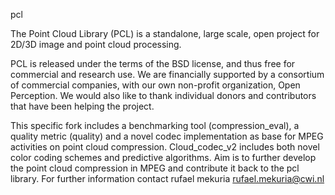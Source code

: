  pcl

The Point Cloud Library (PCL) is a standalone, large scale, open project for 2D/3D image and point cloud processing.

PCL is released under the terms of the BSD license, and thus free for commercial and research use. We are financially supported by a consortium of commercial companies, with our own non-profit organization, Open Perception. We would also like to thank individual donors and contributors that have been helping the project.

This specific fork includes a benchmarking tool (compression_eval), a quality metric (quality) and a novel codec implementation as base for MPEG activities on point cloud compression. Cloud_codec_v2 includes both novel color coding schemes and predictive algorithms. Aim is to further develop the point cloud compression in MPEG and contribute it back to the pcl library. For further information contact rufael mekuria rufael.mekuria@cwi.nl
